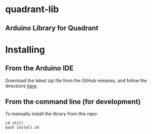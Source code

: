 # quadrant-lib
## Arduino Library for Quadrant

# Installing

## From the Arduino IDE
Download the latest zip file from the GitHub releases, and follow the directions
[here](https://support.arduino.cc/hc/en-us/articles/5145457742236-Add-libraries-to-Arduino-IDE).

## From the command line (for development)
To manually install the library from this repo:
```
cd util/
bash install.sh
```


